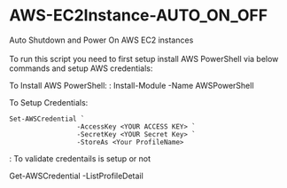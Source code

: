 # AWS-EC2Instance-AUTO_ON_OFF
Auto Shutdown and Power On AWS EC2 instances<br>
<br>
To run this script you need to first setup install AWS PowerShell via below commands and setup AWS credentials:

To Install AWS PowerShell:
: Install-Module -Name AWSPowerShell

To Setup Credentials:

```
Set-AWSCredential `
                 -AccessKey <YOUR ACCESS KEY> `
                 -SecretKey <YOUR Secret Key> `
                 -StoreAs <Your ProfileName>
```

: To validate credentails is setup or not

Get-AWSCredential -ListProfileDetail 


